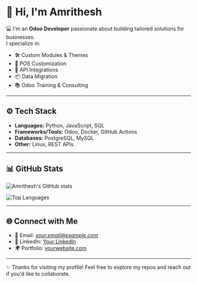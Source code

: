 # 👋 Hi, I'm Amrithesh  

💻 I'm an **Odoo Developer** passionate about building tailored solutions for businesses.  
I specialize in:  
- 🛠️ Custom Modules & Themes  
- 🏬 POS Customization  
- 🔗 API Integrations  
- 📦 Data Migration  
- 📚 Odoo Training & Consulting  

---

## ⚙️ Tech Stack
- **Languages:** Python, JavaScript, SQL  
- **Frameworks/Tools:** Odoo, Docker, GitHub Actions  
- **Databases:** PostgreSQL, MySQL  
- **Other:** Linux, REST APIs  

---

## 📊 GitHub Stats
![Amrithesh's GitHub stats](https://github-readme-stats.vercel.app/api?username=Amrithesh-venugopalan&show_icons=true&theme=tokyonight)

![Top Languages](https://github-readme-stats.vercel.app/api/top-langs/?username=Amrithesh-venugopalan&layout=compact&theme=tokyonight)

---

## 🌐 Connect with Me
- 📧 Email: *your.email@example.com*  
- 💼 LinkedIn: [Your LinkedIn](https://linkedin.com/in/your-profile)  
- 🌍 Portfolio: [yourwebsite.com](https://yourwebsite.com)  

---
✨ Thanks for visiting my profile! Feel free to explore my repos and reach out if you'd like to collaborate.
